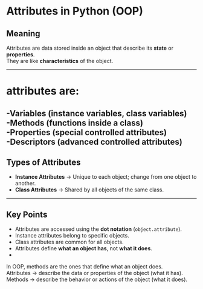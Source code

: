 #  Attributes in Python (OOP)

##  Meaning
Attributes are data stored inside an object that describe its **state** or **properties**.  
They are like **characteristics** of the object.

---
# attributes are:  
 -Variables (instance variables, class variables)  
 -Methods (functions inside a class)  
 -Properties (special controlled attributes)  
 -Descriptors (advanced controlled attributes)  
---
##  Types of Attributes

- **Instance Attributes** → Unique to each object; change from one object to another.  
- **Class Attributes** → Shared by all objects of the same class.

---

##  Key Points
- Attributes are accessed using the **dot notation** (`object.attribute`).  
- Instance attributes belong to specific objects.  
- Class attributes are common for all objects.  
- Attributes define **what an object has**, not **what it does**.
-
In OOP, methods are the ones that define what an object does.    
Attributes → describe the data or properties of the object (what it has).  
Methods → describe the behavior or actions of the object (what it does).  
